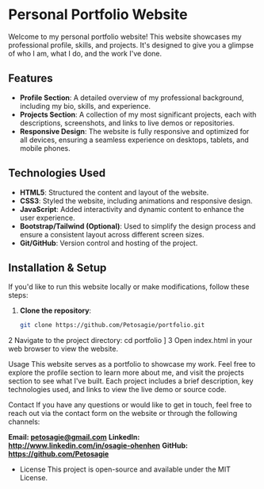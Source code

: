 # Personal Portfolio Website

Welcome to my personal portfolio website! This website showcases my professional profile, skills, and projects. It's designed to give you a glimpse of who I am, what I do, and the work I've done.

## Features

- **Profile Section**: A detailed overview of my professional background, including my bio, skills, and experience.
- **Projects Section**: A collection of my most significant projects, each with descriptions, screenshots, and links to live demos or repositories.
- **Responsive Design**: The website is fully responsive and optimized for all devices, ensuring a seamless experience on desktops, tablets, and mobile phones.

## Technologies Used

- **HTML5**: Structured the content and layout of the website.
- **CSS3**: Styled the website, including animations and responsive design.
- **JavaScript**: Added interactivity and dynamic content to enhance the user experience.
- **Bootstrap/Tailwind (Optional)**: Used to simplify the design process and ensure a consistent layout across different screen sizes.
- **Git/GitHub**: Version control and hosting of the project.

## Installation & Setup

If you'd like to run this website locally or make modifications, follow these steps:

1. **Clone the repository**: 
   ```bash
   git clone https://github.com/Petosagie/portfolio.git

2 Navigate to the project directory:
cd portfolio
]
3 Open index.html in your web browser to view the website.

Usage
This website serves as a portfolio to showcase my work. Feel free to explore the profile section to learn more about me, and visit the projects section to see what I've built. Each project includes a brief description, key technologies used, and links to view the live demo or source code.

Contact
If you have any questions or would like to get in touch, feel free to reach out via the contact form on the website or through the following channels:

**Email: petosagie@gmail.com**
**LinkedIn: http://www.linkedin.com/in/osagie-ohenhen**
**GitHub: https://github.com/Petosagie**
- License
This project is open-source and available under the MIT License.
